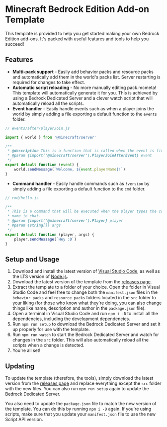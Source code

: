 # Minecraft Bedrock Edition Add-on Template

This template is provided to help you get started making your own Bedrock Edition add-ons. It's packed with useful features and tools to help you succeed!

## Features

-   **Multi-pack support** - Easily add behavior packs and resource packs and automatically add them in the world's packs list. Server restarting is required for changes to take effect.
-   **Automatic script reloading** - No more manually editing pack.mcmeta! This template will automatically generate it for you. This is achieved by using a Bedrock Dedicated Server and a clever watch script that will automatically reload all the scripts.
-   **Event handler** - Easily handle events such as when a player joins the world by simply adding a file exporting a default function to the `events` folder.

```js
// events/after/playerJoin.js

import { world } from '@minecraft/server'

/**
 * @description This is a function that is called when the event is fired.
 * @param {import('@minecraft/server').PlayerJoinAfterEvent} event
 */
export default function (event) {
    world.sendMessage(`Welcome, ${event.playerName}!`)
}
```

-   **Command handler** - Easily handle commands such as `!version` by simply adding a file exporting a default function to the `cmd` folder.

```js
// cmd/hello.js

/**
 * This is a command that will be executed when the player types the command
 * name in chat.
 * @param {import('@minecraft/server').Player} player
 * @param {string[]} args
 */
export default function (player, args) {
    player.sendMessage(`Hey :D`)
}
```

## Setup and Usage

1. Download and install the latest version of [Visual Studio Code](https://code.visualstudio.com/), as well as the LTS version of [Node.js](https://nodejs.org/en/).
2. Download the latest version of the template from the [releases page](https://github.com/imlighty/bedrock-addon-template/releases).
3. Extract the template to a folder of your choice. Open the folder in Visual Studio Code and feel free to change both the `manifest.json` files in the `behavior_packs` and `resource_packs` folders located in the `src` folder to your liking (for those who know what they're doing, you can also change things like name, description and author in the `package.json` file).
4. Open a terminal in Visual Studio Code and run `npm i -D` to install all the dependencies, including the development dependencies.
5. Run `npm run setup` to download the Bedrock Dedicated Server and set it up properly for use with the template.
6. Run `npm run watch` to start the Bedrock Dedicated Server and watch for changes in the `src` folder. This will also automatically reload all the scripts when a change is detected.
7. You're all set!

## Updating

To update the template (therefore, the tools), simply download the latest version from the [releases page](https://github.com/imlighty/bedrock-addon-template/releases) and replace everything except the `src` folder with the new files. You can also run `npm run setup` again to update the Bedrock Dedicated Server.

You also need to update the `package.json` file to match the new version of the template. You can do this by running `npm i -D` again. If you're using scripts, make sure that you update your `manifest.json` file to use the new Script API version.
